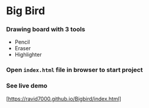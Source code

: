 # Big Bird

### Drawing board with 3 tools
- Pencil
- Eraser
- Highlighter

### Open `index.html` file in browser to start project

### See live demo
[https://ravid7000.github.io/Bigbird/index.html]